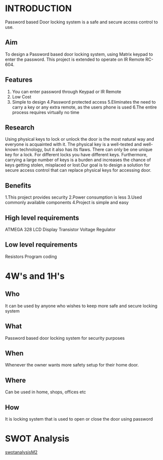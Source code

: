 # INTRODUCTION

Password based Door locking system is a safe and secure access control to use. 

## Aim

To design a Password based door locking system, using Matrix keypad to enter the password.
This project is extended to operate on IR Remote RC-604.

## Features
1. You can enter password through Keypad or IR Remote
2. Low Cost
3. Simple to design
4.Password protected access
5.Eliminates the need to carry a key or any extra remote, as the users phone is used
6.The entire process requires virtually no time



## Research 
Using physical keys to lock or unlock the door is the most natural way and everyone is acquainted with it. The physical key is a well-tested and well-known technology, but it also has its flaws. There can only be one unique key for a lock. For different locks you have different keys. Furthermore, carrying a large number of keys is a burden and increases the chance of keys getting stolen, misplaced or lost.Our goal is to design a solution for secure access control that can replace physical keys for accessing door. 


## Benefits

1.This project provides security
2.Power consumption is less
3.Used commonly available components
4.Project is simple and easy







## High level requirements

ATMEGA 328
LCD Display
Transistor
Voltage Regulator



## Low level requirements

Resistors
Program coding


# 4W's and 1H's



## Who
It can be used by anyone who wishes to keep more safe and secure locking system



## What
Password based door locking system for security purposes



## When
Whenever the owner wants more safety setup for their home door. 


## Where
Can be used in home, shops, offices etc

## How
It is locking system that is used to open or close the door using password


# SWOT Analysis
[swotanalysisM2](https://user-images.githubusercontent.com/94235122/144185447-5c9afbb5-4a18-4997-a39f-e50e73bdf724.png)

